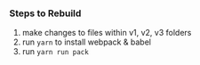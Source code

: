 ### Steps to Rebuild

1. make changes to files within v1, v2, v3 folders
2. run `yarn` to install webpack & babel
3. run `yarn run pack`
